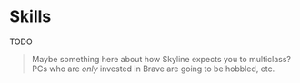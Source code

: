# Skills

TODO

> Maybe something here about how Skyline expects you to multiclass?
> PCs who are _only_ invested in Brave are going to be hobbled, etc.
